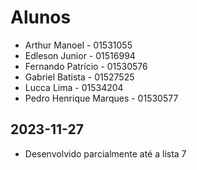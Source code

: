 # Alunos

* Arthur Manoel - 01531055
* Edleson Junior - 01516994
* Fernando Patrício - 01530576
* Gabriel Batista - 01527525
* Lucca Lima - 01534204
* Pedro Henrique Marques - 01530577

## 2023-11-27

* Desenvolvido parcialmente até a lista 7
